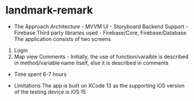 # landmark-remark

* The Approach
Architecture - MVVM
UI - Storyboard
Backend Support - Firebase
Third party libraries used - Firebase/Core, Firebase/Database
The application consists of two screens 
1. Login
2. Map view
Comments - Initially, the use of function/varaible is described in method/variable name itself, else it is described in comments

* Time spent
6-7 hours

* Limitations
The app is built on XCode 13 as the supporting iOS version of the testing device is iOS 15

